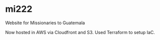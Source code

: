# mi222
Website for Missionaries to Guatemala 

Now hosted in AWS via Cloudfront and S3.  Used Terraform to setup IaC.
